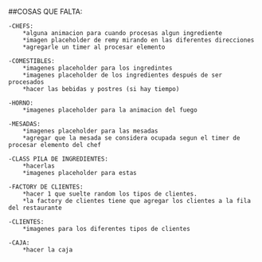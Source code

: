 ##COSAS QUE FALTA:

    -CHEFS: 
        *alguna animacion para cuando procesas algun ingrediente
        *imagen placeholder de remy mirando en las diferentes direcciones
        *agregarle un timer al procesar elemento

    -COMESTIBLES:
        *imagenes placeholder para los ingredintes
        *imagenes placeholder de los ingredientes después de ser procesados
        *hacer las bebidas y postres (si hay tiempo)

    -HORNO:
        *imagenes placeholder para la animacion del fuego

    -MESADAS:
        *imagenes placeholder para las mesadas
        *agregar que la mesada se considera ocupada segun el timer de procesar elemento del chef

    -CLASS PILA DE INGREDIENTES:
        *hacerlas
        *imagenes placeholder para estas

    -FACTORY DE CLIENTES:
        *hacer 1 que suelte random los tipos de clientes.
        *la factory de clientes tiene que agregar los clientes a la fila del restaurante

    -CLIENTES:
        *imagenes para los diferentes tipos de clientes

    -CAJA:
        *hacer la caja

        
